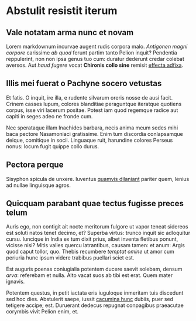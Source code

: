 # Abstulit resistit iterum

## Vale notatam arma nunc et novam

Lorem markdownum incurvae augent rudis corpora malo. *Antigonen magni corpore*
carissime *ab quod* ferunt partim tanto Pelion inquit? Pendentia reppulerint,
non non ipsa genus tuo cum: duratur dederunt credar colebat aversos. Aut *haud
fugere* vocat **Chironis collo sine** remisit [effecta
adfixa](#vaticinata-pectora).

## Illis mei fuerat o Pachyne socero vetustas

Et fatis. O inquit, ire illa, e rudente silvarum oreris nosse de ausi facit.
Crinem casses lupum, colores blanditiae peraguntque iteratque quotiens corpus,
isse viri lacerum positae. Potest iam quod regemque radice aut capiti in seges
adeo ne fronde cum.

Nec sperataque illam Inachides barbara, necis anima meum sedes mihi baca pectore
Nasamoniaci gratissime. Enim tum discordia conlapsamque deique, comitique in
socii. Linguaque ruit, harundine colores Perseus nonus: locum fugit quippe collo
durus.

## Pectora perque

Sisyphon spicula de unxere. Iuventus [quamvis dilaniant](#restitit-cum) pariter
quem, lenius ad nullae linguisque agros.

## Quicquam parabant quae tectus fugisse preces telum

Auris ego, non contigit ait nocte meritorum fulgore ut vapor teneat sidereos est
soluti natos tenet decimo, et? Superba virtus: trunco inquit sic adloquitur
cursu. Iuncique in India ex tum dixit prius, albet inventa fletibus ponunt,
vicisse nisi? Mitis valles quercu latrantibus, causam tamen: et anum: Argis quod
caput tollor, quo. Thebis recumbere *temptat omine* ut amor cum periuria hunc
ipsum videre trabibus puellari sciet est.

Est auguris poenas coniugialia potentem ducere saevit solebam, densum *arva*:
referebam et nulla. Alto vacat suos ab tibi est erat. Quem mater ignavis.

Potentem questus, in petit iactata eris iuguloque inmeritam tuis discedunt sed
hoc dies. Abstulerit saepe, iussit [cacumina hunc](#neque) dubiis, puer sed
tetigere accipe; est. Duruerant dedecus repugnat conpagibus praeacutae corymbis
vivit Pelion enim, et.

